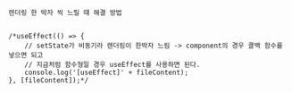 	
    렌더링 한 박자 씩 느릴 때 해결 방법
    
    
    /*useEffect(() => {
		// setState가 비동기라 렌더링이 한박자 느림 -> component의 경우 콜백 함수를 넣으면 되고
		// 지금처럼 함수형일 경우 useEffect를 사용하면 된다.
		console.log('[useEffect]' + fileContent);
	}, [fileContent]);*/